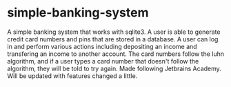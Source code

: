 # simple-banking-system
A simple banking system that works with sqlite3. A user is able to generate credit card numbers and pins that are stored in a database.
A user can log in and perform various actions including depositing an income and transfering an income to another account. The card
numbers follow the luhn algorithm, and if a user types a card number that doesn't follow the algorithm, they will be told to try again.
Made following Jetbrains Academy. Will be updated with features changed a little.
